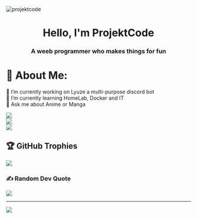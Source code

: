 <img align="center" src="https://github.com/Projekt-Dev/Projekt-Dev/blob/main/ProjektCode-Lucy.png" alt="projektcode" />

<h1 align="center">Hello, I'm ProjektCode</h1>
<h3 align="center">A weeb programmer who makes things for fun</h3>

# 💫 About Me:
🔭 I’m currently working on Lyuze a multi-purpose discord bot<br>🌱 I’m currently learning HomeLab, Docker and IT<br>💬 Ask me about Anime or Manga

![](https://github-readme-stats.vercel.app/api?username=ProjektCode&theme=tokyonight&hide_border=false&include_all_commits=true&count_private=true)<br/>
![](https://github-readme-streak-stats.herokuapp.com/?user=ProjektCode&theme=tokyonight&hide_border=false)<br/>
![](https://github-readme-stats.vercel.app/api/top-langs/?username=ProjektCode&theme=tokyonight&hide_border=false&include_all_commits=true&count_private=true&layout=compact)

## 🏆 GitHub Trophies
![](https://github-profile-trophy.vercel.app/?username=ProjektCode&theme=dracula&no-frame=true&no-bg=false&margin-w=4)

### ✍️ Random Dev Quote
![](https://quotes-github-readme.vercel.app/api?type=horizontal&theme=radical)

---
[![](https://visitcount.itsvg.in/api?id=ProjektCode&icon=2&color=5)](https://visitcount.itsvg.in)

<!-- Proudly created with GPRM ( https://gprm.itsvg.in ) -->
